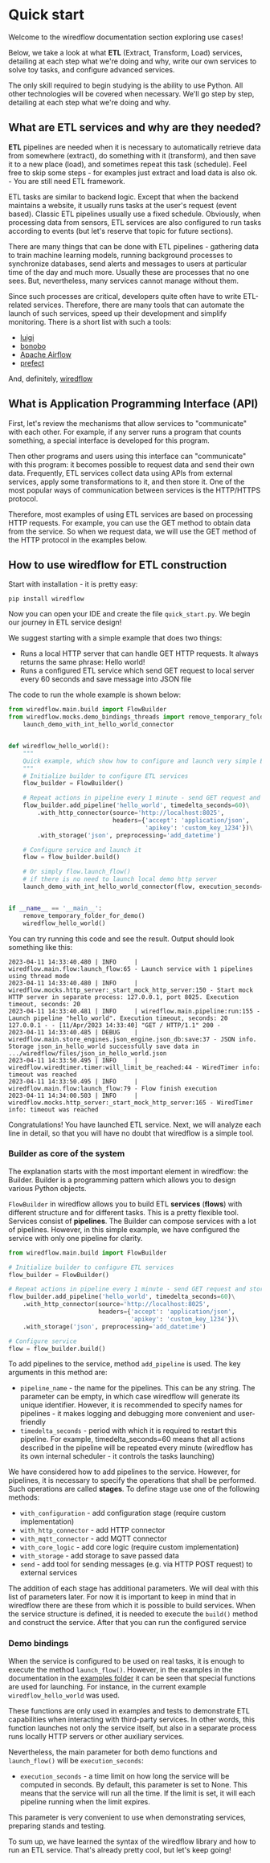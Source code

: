 # Quick start

Welcome to the wiredflow documentation section exploring use cases! 

Below, we take a look at what **ETL** (Extract, Transform, Load) services, 
detailing at each step what we're doing and why, write our own services 
to solve toy tasks, and configure advanced services. 

The only skill required to begin studying is the ability to use Python. 
All other technologies will be covered when necessary. 
We'll go step by step, detailing at each step what we're doing and why.

## What are ETL services and why are they needed?

**ETL** pipelines are needed when it is necessary to automatically retrieve data 
from somewhere (extract), do something with it (transform), 
and then save it to a new place (load), and sometimes repeat this task (schedule).
Feel free to skip some steps - for examples just extract and load data is also ok. - You are still need ETL framework.

ETL tasks are similar to backend logic. 
Except that when the backend maintains a website, 
it usually runs tasks at the user's request (event based). 
Classic ETL pipelines usually use a fixed schedule. 
Obviously, when processing data from sensors, ETL services are also configured to run tasks according to events 
(but let's reserve that topic for future sections). 

There are many things that can be done with ETL pipelines - gathering data to 
train machine learning models, running background processes to synchronize databases, 
send alerts and messages to users at particular time of the day and much more. 
Usually these are processes that no one sees. But, nevertheless, many services cannot manage without them.

Since such processes are critical, developers quite often have to write ETL-related services.
Therefore, there are many tools that can automate the launch of such services, speed up their development and simplify monitoring.
There is a short list with such a tools:

- [luigi](https://github.com/spotify/luigi)
- [bonobo](https://github.com/python-bonobo/bonobo) 
- [Apache Airflow](https://github.com/apache/airflow)
- [prefect](https://github.com/PrefectHQ/prefect)

And, definitely, [wiredflow](https://github.com/wiredhut/wiredflow)

## What is Application Programming Interface (API)

First, let's review the mechanisms that allow services to "communicate" with each other. 
For example, if any server runs a program that counts something, a special interface is developed for this program.

Then other programs and users using this interface can "communicate" with this program: it becomes possible to request
data and send their own data. Frequently, ETL services collect data using APIs from external services, apply some
transformations to it, and then store it. One of the most popular ways of communication between services is 
the HTTP/HTTPS protocol.

Therefore, most examples of using ETL services are based on processing HTTP requests. For example, you 
can use the GET method to obtain data from the service. So when we request data, we will use the GET 
method of the HTTP protocol in the examples below.

## How to use wiredflow for ETL construction

Start with installation - it is pretty easy:

```
pip install wiredflow
```

Now you can open your IDE and create the file `quick_start.py`. We begin our journey in ETL service design!

We suggest starting with a simple example that does two things: 

- Runs a local HTTP server that can handle GET HTTP requests. It always returns the same phrase: Hello world!
- Runs a configured ETL service which send GET request to local server every 60 seconds and save message into JSON file 

The code to run the whole example is shown below: 

```Python
from wiredflow.main.build import FlowBuilder
from wiredflow.mocks.demo_bindings_threads import remove_temporary_folder_for_demo,\
    launch_demo_with_int_hello_world_connector


def wiredflow_hello_world():
    """
    Quick example, which show how to configure and launch very simple ETL pipeline
    """
    # Initialize builder to configure ETL services
    flow_builder = FlowBuilder()

    # Repeat actions in pipeline every 1 minute - send GET request and store response
    flow_builder.add_pipeline('hello_world', timedelta_seconds=60)\
        .with_http_connector(source='http://localhost:8025',
                             headers={'accept': 'application/json',
                                      'apikey': 'custom_key_1234'})\
        .with_storage('json', preprocessing='add_datetime')

    # Configure service and launch it
    flow = flow_builder.build()

    # Or simply flow.launch_flow()
    # if there is no need to launch local demo http server
    launch_demo_with_int_hello_world_connector(flow, execution_seconds=20)


if __name__ == '__main__':
    remove_temporary_folder_for_demo()
    wiredflow_hello_world()
```

You can try running this code and see the result. Output should look something like this:

```
2023-04-11 14:33:40.480 | INFO     | wiredflow.main.flow:launch_flow:65 - Launch service with 1 pipelines using thread mode
2023-04-11 14:33:40.480 | INFO     | wiredflow.mocks.http_server:_start_mock_http_server:150 - Start mock HTTP server in separate process: 127.0.0.1, port 8025. Execution timeout, seconds: 20
2023-04-11 14:33:40.481 | INFO     | wiredflow.main.pipeline:run:155 - Launch pipeline "hello_world". Execution timeout, seconds: 20
127.0.0.1 - - [11/Apr/2023 14:33:40] "GET / HTTP/1.1" 200 -
2023-04-11 14:33:40.485 | DEBUG    | wiredflow.main.store_engines.json_engine.json_db:save:37 - JSON info. Storage json_in_hello_world successfully save data in .../wiredflow/files/json_in_hello_world.json
2023-04-11 14:33:50.495 | INFO     | wiredflow.wiredtimer.timer:will_limit_be_reached:44 - WiredTimer info: timeout was reached
2023-04-11 14:33:50.495 | INFO     | wiredflow.main.flow:launch_flow:79 - Flow finish execution
2023-04-11 14:34:00.503 | INFO     | wiredflow.mocks.http_server:_start_mock_http_server:165 - WiredTimer info: timeout was reached
```

Congratulations! You have launched ETL service.
Next, we will analyze each line in detail, so that you will have no doubt that wiredflow is a simple tool. 

### Builder as core of the system 

The explanation starts with the most important element in wiredflow: the Builder. 
Builder is a programming pattern which allows you to design various Python objects. 

`FlowBuilder` in wiredflow allows you to build ETL **services** (**flows**) with 
different structure and for different tasks. This is a pretty flexible tool. 
Services consist of **pipelines**. The Builder can compose services with a lot of pipelines. 
However, in this simple example, we have configured the service with only one pipeline for clarity.


```Python
from wiredflow.main.build import FlowBuilder

# Initialize builder to configure ETL services
flow_builder = FlowBuilder()

# Repeat actions in pipeline every 1 minute - send GET request and store response
flow_builder.add_pipeline('hello_world', timedelta_seconds=60)\
    .with_http_connector(source='http://localhost:8025',
                         headers={'accept': 'application/json',
                                  'apikey': 'custom_key_1234'})\
    .with_storage('json', preprocessing='add_datetime')

# Configure service
flow = flow_builder.build()
```

To add pipelines to the service, method `add_pipeline` is used. 
The key arguments in this method are:

- `pipeline_name` - the name for the pipelines. This can be any string. The parameter can be empty, in which 
    case wiredflow will generate its unique identifier. However, it is recommended to specify names for 
    pipelines - it makes logging and debugging more convenient and user-friendly
- `timedelta_seconds` - period with which it is required to restart this pipeline. For example, 
  timedelta_seconds=60 means that all actions described in the pipeline will be repeated every minute 
  (wiredflow has its own internal scheduler - it controls the tasks launching)

We have considered how to add pipelines to the service. However, for pipelines, it is necessary to specify 
the operations that shall be performed. Such operations are called **stages**. To define stage use one of the following 
methods:

- `with_configuration` - add configuration stage (require custom implementation)
- `with_http_connector` - add HTTP connector
- `with_mqtt_connector` - add MQTT connector
- `with_core_logic` - add core logic (require custom implementation)
- `with_storage` - add storage to save passed data
- `send` - add tool for sending messages (e.g. via HTTP POST request) to external services

The addition of each stage has additional parameters. We will deal with this list of parameters later. 
For now it is important to keep in mind that in wiredflow there are these from which it is possible to build services.
When the service structure is defined, it is needed to execute the `build()` method and construct the service. 
After that you can run the configured service

### Demo bindings 

When the service is configured to be used on real tasks, it is enough to execute the method `launch_flow()`.
However, in the examples in the documentation in the [examples folder](https://github.com/wiredhut/wiredflow/tree/main/examples) 
it can be seen that special functions are used for launching. 
For instance, in the current example `wiredflow_hello_world` was used. 

These functions are only used in examples and tests to demonstrate ETL capabilities when interacting with 
third-party services. In other words, this function launches not only the service itself, but also in a separate 
process runs locally HTTP servers or other auxiliary services.

Nevertheless, the main parameter for both demo functions and `launch_flow()` will be  `execution_seconds`: 

- `execution_seconds` - a time limit on how long the service will be computed in seconds. By default, this parameter is set to None. 
    This means that the service will run all the time. If the limit is set, it will each pipeline running 
    when the limit expires. 

This parameter is very convenient to use when demonstrating services, preparing stands and testing. 

To sum up, we have learned the syntax of the wiredflow library and how to run an ETL service. That's already pretty cool, but let's keep going!